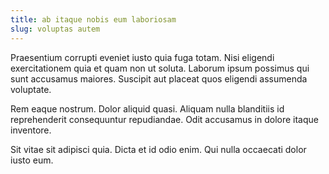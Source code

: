 ```yaml
---
title: ab itaque nobis eum laboriosam
slug: voluptas autem
---
```


Praesentium corrupti eveniet iusto quia fuga totam. Nisi eligendi exercitationem quia et quam non ut soluta. Laborum ipsum possimus qui sunt accusamus maiores. Suscipit aut placeat quos eligendi assumenda voluptate.

Rem eaque nostrum. Dolor aliquid quasi. Aliquam nulla blanditiis id reprehenderit consequuntur repudiandae. Odit accusamus in dolore itaque inventore.

Sit vitae sit adipisci quia. Dicta et id odio enim. Qui nulla occaecati dolor iusto eum.
